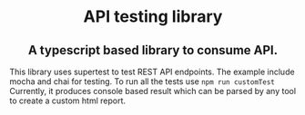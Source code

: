 <h1 align="center">API testing library</h1>
<h2 align="center">A typescript based library to consume API.</h2>

This library uses supertest to test REST API endpoints. The example include mocha and chai for testing.
To run all the tests use `npm run customTest`
Currently, it produces console based result which can be parsed by any tool to create a custom html report.
